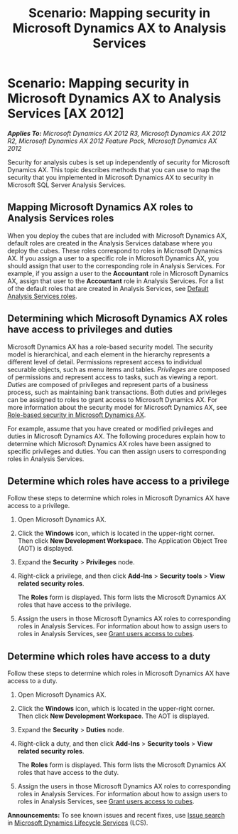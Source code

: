 ﻿---
title: 'Scenario: Mapping security in Microsoft Dynamics AX to Analysis Services'
TOCTitle: 'Scenario: Mapping security in Microsoft Dynamics AX to Analysis Services'
ms:assetid: 509f0bbf-e63d-4c12-9f6a-6484aeb08b2a
ms:mtpsurl: https://technet.microsoft.com/en-us/library/JJ129499(v=AX.60)
ms:contentKeyID: 46661153
ms.date: 06/04/2014
mtps_version: v=AX.60
---

# Scenario: Mapping security in Microsoft Dynamics AX to Analysis Services [AX 2012]


_**Applies To:** Microsoft Dynamics AX 2012 R3, Microsoft Dynamics AX 2012 R2, Microsoft Dynamics AX 2012 Feature Pack, Microsoft Dynamics AX 2012_

Security for analysis cubes is set up independently of security for Microsoft Dynamics AX. This topic describes methods that you can use to map the security that you implemented in Microsoft Dynamics AX to security in Microsoft SQL Server Analysis Services.

## Mapping Microsoft Dynamics AX roles to Analysis Services roles

When you deploy the cubes that are included with Microsoft Dynamics AX, default roles are created in the Analysis Services database where you deploy the cubes. These roles correspond to roles in Microsoft Dynamics AX. If you assign a user to a specific role in Microsoft Dynamics AX, you should assign that user to the corresponding role in Analysis Services. For example, if you assign a user to the **Accountant** role in Microsoft Dynamics AX, assign that user to the **Accountant** role in Analysis Services. For a list of the default roles that are created in Analysis Services, see [Default Analysis Services roles](default-analysis-services-roles.md).

## Determining which Microsoft Dynamics AX roles have access to privileges and duties

Microsoft Dynamics AX has a role-based security model. The security model is hierarchical, and each element in the hierarchy represents a different level of detail. Permissions represent access to individual securable objects, such as menu items and tables. *Privileges* are composed of permissions and represent access to tasks, such as viewing a report. *Duties* are composed of privileges and represent parts of a business process, such as maintaining bank transactions. Both duties and privileges can be assigned to roles to grant access to Microsoft Dynamics AX. For more information about the security model for Microsoft Dynamics AX, see [Role-based security in Microsoft Dynamics AX](role-based-security-in-microsoft-dynamics-ax.md).

For example, assume that you have created or modified privileges and duties in Microsoft Dynamics AX. The following procedures explain how to determine which Microsoft Dynamics AX roles have been assigned to specific privileges and duties. You can then assign users to corresponding roles in Analysis Services.

## Determine which roles have access to a privilege

Follow these steps to determine which roles in Microsoft Dynamics AX have access to a privilege.

1.  Open Microsoft Dynamics AX.

2.  Click the **Windows** icon, which is located in the upper-right corner. Then click **New Development Workspace**. The Application Object Tree (AOT) is displayed.

3.  Expand the **Security** \> **Privileges** node.

4.  Right-click a privilege, and then click **Add-Ins** \> **Security tools** \> **View related security roles**.
    
    The **Roles** form is displayed. This form lists the Microsoft Dynamics AX roles that have access to the privilege.

5.  Assign the users in those Microsoft Dynamics AX roles to corresponding roles in Analysis Services. For information about how to assign users to roles in Analysis Services, see [Grant users access to cubes](grant-users-access-to-cubes.md).

## Determine which roles have access to a duty

Follow these steps to determine which roles in Microsoft Dynamics AX have access to a duty.

1.  Open Microsoft Dynamics AX.

2.  Click the **Windows** icon, which is located in the upper-right corner. Then click **New Development Workspace**. The AOT is displayed.

3.  Expand the **Security** \> **Duties** node.

4.  Right-click a duty, and then click **Add-Ins** \> **Security tools** \> **View related security roles**.
    
    The **Roles** form is displayed. This form lists the Microsoft Dynamics AX roles that have access to the duty.

5.  Assign the users in those Microsoft Dynamics AX roles to corresponding roles in Analysis Services. For information about how to assign users to roles in Analysis Services, see [Grant users access to cubes](grant-users-access-to-cubes.md).

  
**Announcements:** To see known issues and recent fixes, use [Issue search](http://go.microsoft.com/fwlink/?linkid=389258) in [Microsoft Dynamics Lifecycle Services](http://go.microsoft.com/fwlink/?linkid=306505) (LCS).

